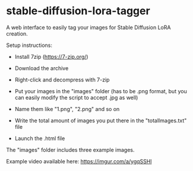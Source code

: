 # stable-diffusion-lora-tagger
A web interface to easily tag your images for Stable Diffusion LoRA creation.

Setup instructions:

- Install 7zip (https://7-zip.org/)

- Download the archive

- Right-click and decompress with 7-zip

- Put your images in the "images" folder (has to be .png format, but you can easily modify the script to accept .jpg as well)

- Name them like "1.png", "2.png" and so on

- Write the total amount of images you put there in the "totalImages.txt" file

- Launch the .html file

The "images" folder includes three example images.


Example video available here:
https://imgur.com/a/ygqSSHl
